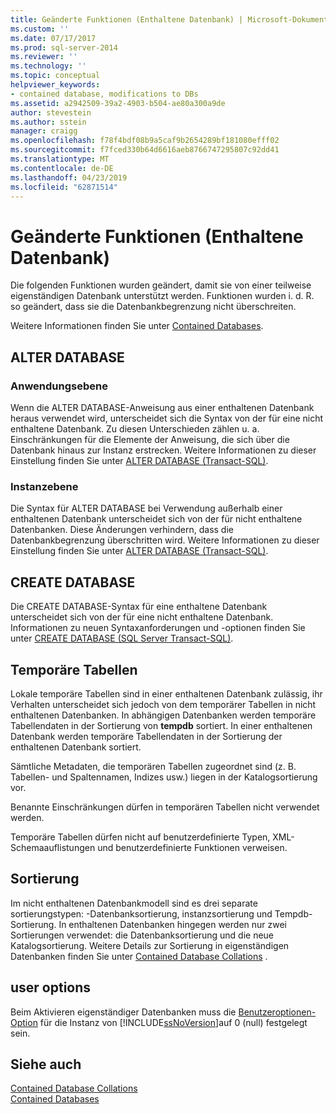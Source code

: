 ```yaml
---
title: Geänderte Funktionen (Enthaltene Datenbank) | Microsoft-Dokumentation
ms.custom: ''
ms.date: 07/17/2017
ms.prod: sql-server-2014
ms.reviewer: ''
ms.technology: ''
ms.topic: conceptual
helpviewer_keywords:
- contained database, modifications to DBs
ms.assetid: a2942509-39a2-4903-b504-ae80a300a9de
author: stevestein
ms.author: sstein
manager: craigg
ms.openlocfilehash: f78f4bdf08b9a5caf9b2654289bf181080efff02
ms.sourcegitcommit: f7fced330b64d6616aeb8766747295807c92dd41
ms.translationtype: MT
ms.contentlocale: de-DE
ms.lasthandoff: 04/23/2019
ms.locfileid: "62871514"
---
```

# <a name="modified-features-contained-database"></a>Geänderte Funktionen (Enthaltene Datenbank)
  Die folgenden Funktionen wurden geändert, damit sie von einer teilweise eigenständigen Datenbank unterstützt werden. Funktionen wurden i. d. R. so geändert, dass sie die Datenbankbegrenzung nicht überschreiten.  
  
 Weitere Informationen finden Sie unter [Contained Databases](contained-databases.md).  
  
## <a name="alter-database"></a>ALTER DATABASE  
  
### <a name="application-level"></a>Anwendungsebene  
 Wenn die ALTER DATABASE-Anweisung aus einer enthaltenen Datenbank heraus verwendet wird, unterscheidet sich die Syntax von der für eine nicht enthaltene Datenbank. Zu diesen Unterschieden zählen u. a. Einschränkungen für die Elemente der Anweisung, die sich über die Datenbank hinaus zur Instanz erstrecken. Weitere Informationen zu dieser Einstellung finden Sie unter [ALTER DATABASE &#40;Transact-SQL&#41;](/sql/t-sql/statements/alter-database-transact-sql).  
  
### <a name="instance-level"></a>Instanzebene  
 Die Syntax für ALTER DATABASE bei Verwendung außerhalb einer enthaltenen Datenbank unterscheidet sich von der für nicht enthaltene Datenbanken. Diese Änderungen verhindern, dass die Datenbankbegrenzung überschritten wird. Weitere Informationen zu dieser Einstellung finden Sie unter [ALTER DATABASE &#40;Transact-SQL&#41;](/sql/t-sql/statements/alter-database-transact-sql).  
  
## <a name="create-database"></a>CREATE DATABASE  
 Die CREATE DATABASE-Syntax für eine enthaltene Datenbank unterscheidet sich von der für eine nicht enthaltene Datenbank. Informationen zu neuen Syntaxanforderungen und -optionen finden Sie unter [CREATE DATABASE &#40;SQL Server Transact-SQL&#41;](/sql/t-sql/statements/create-database-sql-server-transact-sql).  
  
## <a name="temporary-tables"></a>Temporäre Tabellen  
 Lokale temporäre Tabellen sind in einer enthaltenen Datenbank zulässig, ihr Verhalten unterscheidet sich jedoch von dem temporärer Tabellen in nicht enthaltenen Datenbanken. In abhängigen Datenbanken werden temporäre Tabellendaten in der Sortierung von **tempdb** sortiert. In einer enthaltenen Datenbank werden temporäre Tabellendaten in der Sortierung der enthaltenen Datenbank sortiert.  
  
 Sämtliche Metadaten, die temporären Tabellen zugeordnet sind (z. B. Tabellen- und Spaltennamen, Indizes usw.) liegen in der Katalogsortierung vor.  
  
 Benannte Einschränkungen dürfen in temporären Tabellen nicht verwendet werden.  
  
 Temporäre Tabellen dürfen nicht auf benutzerdefinierte Typen, XML-Schemaauflistungen und benutzerdefinierte Funktionen verweisen.  
  
## <a name="collation"></a>Sortierung  
 Im nicht enthaltenen Datenbankmodell sind es drei separate sortierungstypen: -Datenbanksortierung, instanzsortierung und Tempdb-Sortierung. In enthaltenen Datenbanken hingegen werden nur zwei Sortierungen verwendet: die Datenbanksortierung und die neue Katalogsortierung. Weitere Details zur Sortierung in eigenständigen Datenbanken finden Sie unter [Contained Database Collations](contained-database-collations.md) .  
  
## <a name="user-options"></a>user options  
 Beim Aktivieren eigenständiger Datenbanken muss die [Benutzeroptionen-Option](../../database-engine/configure-windows/configure-the-user-options-server-configuration-option.md) für die Instanz von [!INCLUDE[ssNoVersion](../../includes/ssnoversion-md.md)]auf 0 (null) festgelegt sein.  
  
## <a name="see-also"></a>Siehe auch  
 [Contained Database Collations](contained-database-collations.md)   
 [Contained Databases](contained-databases.md)  
  
  
